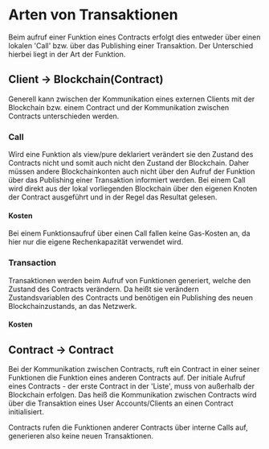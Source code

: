 # Arten von Transaktionen

Beim aufruf einer Funktion eines Contracts erfolgt dies entweder über einen lokalen 'Call' bzw. über das Publishing einer Transaktion.
Der Unterschied hierbei liegt in der Art der Funktion.

## Client -> Blockchain(Contract)

Generell kann zwischen der Kommunikation eines externen Clients mit der Blockchain bzw. einem Contract und der Kommunikation zwischen Contracts unterschieden werden.


### Call

Wird eine Funktion als view/pure deklariert verändert sie den Zustand des Contracts nicht
und somit auch nicht den Zustand der Blockchain. Daher müssen andere Blockchainkonten auch nicht über den Aufruf der Funktion über das Publishing einer Transaktion informiert werden.
Bei einem Call wird direkt aus der lokal vorliegenden Blockchain über den eigenen Knoten der Contract ausgeführt und in der Regel das Resultat gelesen.

#### Kosten
Bei einem Funktionsaufruf über einen Call fallen keine Gas-Kosten an, da hier nur die eigene Rechenkapazität verwendet wird.



### Transaction

Transaktionen werden beim Aufruf von Funktionen generiert, welche den Zustand des Contracts verändern. Da heißt sie verändern Zustandsvariablen des Contracts und benötigen ein Publishing des neuen Blockchainzustands,
an das Netzwerk. 

#### Kosten


## Contract -> Contract

Bei der Kommunikation zwischen Contracts, ruft ein Contract in einer seiner Funktionen die Funktion eines anderen Contracts auf.
Der initiale Aufruf eines Contracts - der erste Contract in der 'Liste', muss von außerhalb der Blockchain erfolgen.
Das heiß die Kommunikation zwischen Contracts wird über die Transaktion eines User Accounts/Clients an einen Contract initialisiert.

Contracts rufen die Funktionen anderer Contracts über interne Calls auf, generieren also keine neuen Transaktionen.